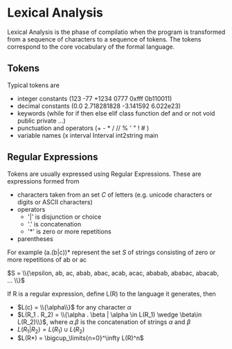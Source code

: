 # Lexical Analysis

Lexical Analysis is the phase of compilatio when the program is transformed from a sequence of characters to a sequence of tokens. The tokens correspond to the core vocabulary of the formal language. 

## Tokens
Typical tokens are
* integer constants (123  -77 +1234 0777 0xfff 0b110011)
* decimal constants (0.0 2.718281828 -3.141592  6.022e23)
* keywords (while for if then else elif class function def and or not void public private ...)
* punctuation and operators (+ - * / // % ' " ! # )
* variable names (x interval Interval int2string main

## Regular Expressions
Tokens are usually expressed using Regular Expressions. These are expressions formed from
* characters taken from an set $C$ of letters (e.g. unicode characters or digits or ASCII characters)
* operators
  * '|' is disjunction or choice
  * '.' is concatenation 
  * '*' is zero or more repetitions
* parentheses

For example (a.(b|c))*  represent the set $S$ of strings consisting of zero or more repetitions of ab or ac

$S = \\{\epsilon, ab, ac, abab, abac, acab, acac, ababab, ababac, abacab, ... \\}$

If R is a regular expression, define L(R) to the language it generates, then
* $L(c) = \\{\alpha\\}$  for any character $\alpha$
* $L(R_1 . R_2) = \\{\alpha . \beta | \alpha \in L(R_1) \wedge \beta\in L(R_2)\\}$,
  where $\alpha . \beta$ is the concatenation of strings $\alpha$ and $\beta$
* $L(R_1 | R_2) = L(R_1) \cup L(R_2)$
* $L(R*) = \bigcup_\limits{n=0}^\infty L(R)^n$
